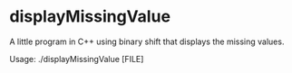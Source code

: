 # displayMissingValue

A little program in C++ using binary shift that displays the missing values.

Usage: ./displayMissingValue [FILE]
